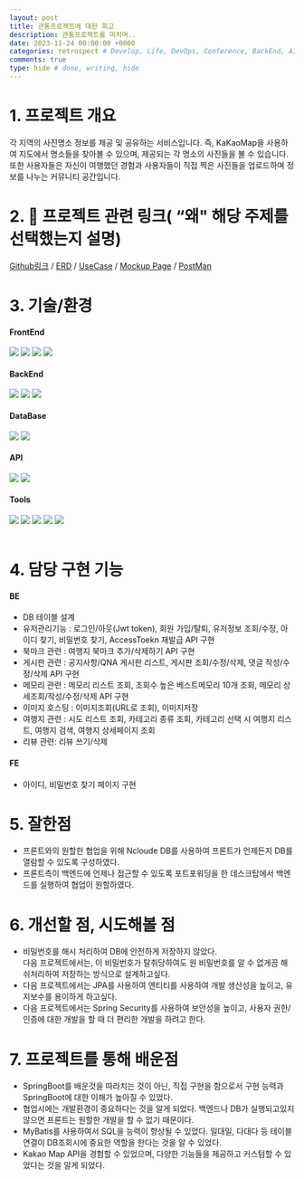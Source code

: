 ```yaml
---
layout: post
title: 관통프로젝트에 대한 회고
description: 관통프로젝트를 마치며..
date: 2023-11-24 00:00:00 +0000
categories: retrospect # Develop, Life, DevOps, Conference, BackEnd, AI, Etc, retrospect
comments: true
type: hide # done, writing, hide
---
```


# 1. 프로젝트 개요

각 지역의 사진명소 정보를 제공 및 공유하는 서비스입니다.
즉, KaKaoMap을 사용하여 지도에서 명소들을 찾아볼 수 있으며, 제공되는 각 명소의 사진들을 볼 수 있습니다.
또한 사용자들은 자신이 여행했던 경험과 사용자들이 직접 찍은 사진들을 업로드하며 정보를 나누는 커뮤니티 공간입니다.

# 2. 🔗 프로젝트 관련 링크( “왜" 해당 주제를 선택했는지 설명)

[Github링크](https://github.com/koreamarin/Poravel?tab=readme-ov-file) / [ERD](https://www.erdcloud.com/d/QycMXTZ4XjDRxMhCd) / [UseCase](https://app.diagrams.net/#G1CdpXz7Za8EWyvoZVli5oD4wuxmdHhaiR#%7B%22pageId%22%3A%22q7Qb-UDtvS4ttgv9y5hY%22%7D) / [Mockup Page](<https://www.figma.com/file/PPW7kcHHRbaCv4ZPi6Ed6v/Trip-(Community)?type=design&node-id=0-1&mode=design&t=ZejYuvb0bhJhRgtl-0>) / [PostMan](https://galactic-equinox-705155.postman.co/workspace/%EC%8B%B8%ED%94%BC-%EA%B4%80%ED%86%B5~6bed45e0-5fb3-44a5-8a32-744c5b474eed/collection/27347590-ef03a1da-116f-437c-8d8b-6be9f982196c)

# 3. 기술/환경

#### FrontEnd

<img src="https://img.shields.io/badge/HTML5-E34F26?style=flat-square&logo=html5&logoColor=white"/> <img src="https://img.shields.io/badge/CSS3-1572B6?style=flat-square&logo=css3&logoColor=white"/> <img src="https://img.shields.io/badge/JavaScript-F7DF1E?style=flat-square&logo=javascript&logoColor=black"/> <img src="https://img.shields.io/badge/Vue.js-4FC08D?style=flat-square&logo=Vue.js&logoColor=white"/>

#### BackEnd

<img src="https://img.shields.io/badge/SpringBoot-6DB33F?style=flat-square&logo=SpringBoot&logoColor=white"/> <img src="https://img.shields.io/badge/MyBatis-3C3C3C?style=flat-square&logoColor=white"/> <img src="https://img.shields.io/badge/java-007396?style=flat-square&logo=OpenJDK&logoColor=white">

#### DataBase

<img src="https://img.shields.io/badge/NCloude DB-03C75A?style=flat-square&logo=Naver&logoColor=white"> <img src="https://img.shields.io/badge/MySQL-4479A1?style=flat-square&logo=MySQL&logoColor=white"/>

#### API

<img src="https://img.shields.io/badge/Kakao Map API-FFCD00?style=flat-square&logo=Kakao&logoColor=black"/> <img src="https://img.shields.io/badge/Kakao MapJs API-FFCD00?style=flat-square&logo=Kakao&logoColor=black"/>

#### Tools

<img src="https://img.shields.io/badge/Visual Studio Code-007ACC?style=flat-square&logo=Visual Studio Code&logoColor=white"/> <img src="https://img.shields.io/badge/Figma-F24E1E?style=flat-square&logo=Figma&logoColor=white"/> <img src="https://img.shields.io/badge/GitHub-181717?style=flat-square&logo=GitHub&logoColor=white"/> <img src="https://img.shields.io/badge/Postman-FF6C37?style=flat-square&logo=Postman&logoColor=white"/> <img src="https://img.shields.io/badge/Notion-000000?style=flat-square&logo=Notion&logoColor=white"/>
<br><br>

# 4. 담당 구현 기능

#### BE

- DB 테이블 설계
- 유저관리기능 : 로그인/아웃(Jwt token), 회원 가입/탈퇴, 유저정보 조회/수정, 아이디 찾기, 비밀번호 찾기, AccessToekn 재발급 API 구현
- 북마크 관련 : 여행지 북마크 추가/삭제하기 API 구현
- 게시판 관련 : 공지사항/QNA 게시판 리스트, 게시판 조회/수정/삭제, 댓글 작성/수정/삭제 API 구현
- 메모리 관련 : 메모리 리스트 조회, 조회수 높은 베스트메모리 10개 조회, 메모리 상세조회/작성/수정/삭제 API 구현
- 이미지 호스팅 : 이미지조회(URL로 조회), 이미지저장
- 여행지 관련 : 시도 리스트 조회, 카테고리 종류 조회, 카테고리 선택 시 여행지 리스트, 여행지 검색, 여행지 상세페이지 조회
- 리뷰 관련: 리뷰 쓰기/삭제

#### FE

- 아이디, 비밀번호 찾기 페이지 구현

# 5. 잘한점

- 프론트와의 원할한 협업을 위해 Ncloude DB를 사용하여 프론트가 언제든지 DB를 열람할 수 있도록 구성하였다.
- 프론트측이 백엔드에 언제나 접근할 수 있도록 포트포워딩을 한 데스크탑에서 백엔드를 실행하여 협업이 원할하였다.

# 6. 개선할 점, 시도해볼 점

- 비밀번호를 해시 처리하여 DB에 안전하게 저장하지 않았다.  
  다음 프로젝트에서는, 이 비밀번호가 탈취당하여도 원 비밀번호를 알 수 없게끔 해쉬처리하여 저장하는 방식으로 설계하고싶다.
- 다음 프로젝트에서는 JPA를 사용하여 엔티티를 사용하여 개발 생산성을 높이고, 유지보수를 용이하게 하고싶다.
- 다음 프로젝트에서는 Spring Security를 사용하여 보안성을 높이고, 사용자 권한/인증에 대한 개발을 할 때 더 편리한 개발을 하려고 한다.

# 7. 프로젝트를 통해 배운점

- SpringBoot를 배운것을 따라치는 것이 아닌, 직접 구현을 함으로서 구현 능력과 SpringBoot에 대한 이해가 높아질 수 있었다.
- 협업시에는 개발환경이 중요하다는 것을 알게 되었다. 백엔드나 DB가 실행되고있지 않으면 프론트는 원할한 개발을 할 수 없기 때문이다.
- MyBatis를 사용하여서 SQL을 능력이 향상될 수 있었다. 일대일, 다대다 등 테이블 연결이 DB조회시에 중요한 역할을 한다는 것을 알 수 있었다.
- Kakao Map API을 경험할 수 있었으며, 다양한 기능들을 제공하고 커스텀할 수 있었다는 것을 알게 되었다.
